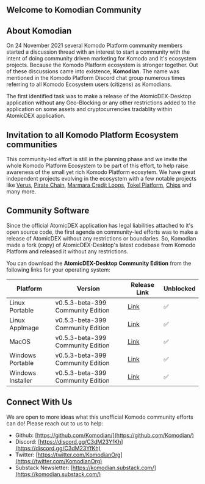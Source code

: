 ## Welcome to Komodian Community

## About Komodian
On 24 November 2021 several Komodo Platform community members started a discussion thread with an interest to start a community with the intent of doing community driven marketing for Komodo and it's ecosystem projects. Because the Komodo Platform ecosystem is stronger together. Out of these discussions came into existence, **Komodian**. The name was mentioned in the Komodo Platform Discord chat group numerous times referring to all Komodo Ecosystem users (citizens) as Komodians.

The first identified task was to make a release of the AtomicDEX-Desktop application without any Geo-Blocking or any other restrictions added to the application on some assets and cryptocurrencies tradablity within AtomicDEX application.

## Invitation to all Komodo Platform Ecosystem communities
This community-led effort is still in the planning phase and we invite the whole Komodo Platform Ecosystem to be part of this effort, to help raise awareness of the small yet rich Komodo Platform ecosytem. We have great independent projects evolving in the ecosystem with a few notable projects like [Verus](https://verus.io/), [Pirate Chain](https://pirate.black/), [Marmara Credit Loops](https://marmara.io/), [Tokel Platform](https://tokel.io/), [Chips](https://chips.cash/) and many more.

## Community Software
Since the official AtomicDEX application has legal liabilities attached to it's open source code, the first agenda on community-led efforts was to make a release of AtomicDEX without any restrictions or boundaries. So, Komodian made a fork (copy) of AtomicDEX-Desktop's latest codebase from Komodo Platform and released it without any restrictions.

You can download the **AtomicDEX-Desktop Community Edition** from the following links for your operating system:

| Platform | Version | Release Link | Unblocked |
| ----------- | ----------- | ----------- | ----------- |
| Linux Portable | v0.5.3-beta-399 Community Edition | [Link](https://github.com/Komodian/atomicDEX-Desktop/releases/download/0.5.3-beta-399/atomicdex-desktop-0.5.3-beta-399-community-edition-linux-portable.zip) | ✅ |
| Linux AppImage | v0.5.3-beta-399 Community Edition | [Link](https://github.com/Komodian/atomicDEX-Desktop/releases/download/0.5.3-beta-399/atomicdex-desktop-0.5.3-beta-399-community-edition-linux.AppImage.zip) | ✅ |
| MacOS | v0.5.3-beta-399 Community Edition | [Link](https://github.com/Komodian/atomicDEX-Desktop/releases/download/0.5.3-beta-399/atomicdex-desktop-0.5.3-beta-399-community-edition-osx.dmg) | ✅ |
| Windows Portable | v0.5.3-beta-399 Community Edition | [Link](https://github.com/Komodian/atomicDEX-Desktop/releases/download/0.5.3-beta-399/atomicdex-desktop-0.5.3-beta-399-community-edition-windows-portable.zip) | ✅ |
| Windows Installer | v0.5.3-beta-399 Community Edition | [Link](https://github.com/Komodian/atomicDEX-Desktop/releases/download/0.5.3-beta-399/atomicdex-desktop-0.5.3-beta-399-community-edition-windows-installer.exe) | ✅ |

## Connect With Us
We are open to more ideas what this unofficial Komodo community efforts can do! Please reach out to us to help:

- Github: [https://github.com/Komodian/](https://github.com/Komodian/)
- Discord: [https://discord.gg/C3dM23YfKh](https://discord.gg/C3dM23YfKh)
- Twitter: [https://twitter.com/KomodianOrg](https://twitter.com/KomodianOrg)
- Substack Newsletter: [https://komodian.substack.com/](https://komodian.substack.com/)
